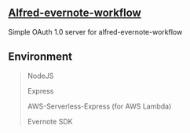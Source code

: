 ## [Alfred-evernote-workflow](https://github.com/jopemachine/Alfred-evernote-workflow)

Simple OAuth 1.0 server for alfred-evernote-workflow


## Environment
> NodeJS
>
> Express
>
> AWS-Serverless-Express (for AWS Lambda)
>
> Evernote SDK
